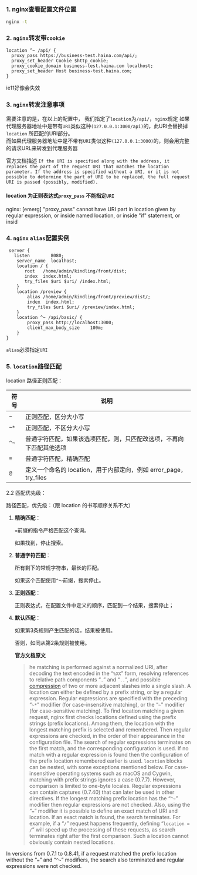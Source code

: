 ### 1. nginx查看配置文件位置
~~~bash
nginx -t
~~~
### 2. `nginx`转发带`cookie`

~~~nginx
location ^~ /api/ {
  proxy_pass https://business-test.haina.com/api/;
  proxy_set_header Cookie $http_cookie;
  proxy_cookie_domain business-test.haina.com localhost;
  proxy_set_header Host business-test.haina.com;
}
~~~


ie11好像会失效

### 3. `nginx`转发注意事项

需要注意的是，在以上的配置中， 我们指定了`location`为`/api/`，`nginx`规定
如果代理服务器地址中是带有`URI`类似这种`(127.0.0.1:3000/api)`的，此URI会替换掉 `location` 所匹配的URI部分。  
而如果代理服务器地址中是不带有`URI`类似这种`(127.0.0.1:3000)`的，则会用完整的请求URL来转发到代理服务器

官方文档描述
`If the URI is specified along with the address, it replaces the part of the request URI that matches the location parameter.
If the address is specified without a URI, or it is not possible to determine the part of URI to be replaced, the full request URI is passed (possibly, modified).`


#### location 为正则表达式`proxy_pass` 不能指定`URI`

nginx: [emerg] "proxy_pass" cannot have URI part in location given by regular expression, or inside named location, or inside "if" statement, or insid

### 4. `nginx` `alias`配置实例


~~~nginx
 server {
   listen        8080;
    server_name  localhost;
    location / {
       root   /home/admin/kindling/front/dist;
       index  index.html;
       try_files $uri $uri/ /index.html;
    }
    location /preview {
        alias /home/admin/kindling/front/preview/dist/;
        index  index.html;
        try_files $uri $uri/ /preview/index.html;
    }
    location ^~ /api/basic/ {
        proxy_pass http://localhost:3000;
        client_max_body_size    100m;
    }
}
~~~

`alias`必须指定`URI`


### 5. `location`路径匹配

location 路径正则匹配： 

  
| 符号 | 说明 |
| --- | --- |
| `~` | 正则匹配，区分大小写 |
| `~*` | 正则匹配，不区分大小写 |
| `^~` | 普通字符匹配，如果该选项匹配，则，只匹配改选项，不再向下匹配其他选项 |
| `=` | 普通字符匹配，精确匹配 |
| `@` | 定义一个命名的 location，用于内部定向，例如 error\_page，try\_files |

  

2.2 匹配优先级：


路径匹配，优先级：（跟 location 的书写顺序关系不大）   

1.  **精确匹配**：
    
    `=`前缀的指令严格匹配这个查询。
    
    如果找到，停止搜索。
    
2.  **普通字符匹配**：
    
    所有剩下的常规字符串，最长的匹配。
    
    如果这个匹配使用`^〜`前缀，搜索停止。
    
3.  **正则匹配**：
    
    正则表达式，在配置文件中定义的顺序，匹配到一个结果，搜索停止；
    
4.  **默认匹配**：
    
    如果第3条规则产生匹配的话，结果被使用。
    
    否则，如同从第2条规则被使用。
    
    **官方文档原文**
    
    >he matching is performed against a normalized URI, after decoding the text encoded in the “`%XX`” form, resolving references to relative path components “`.`” and “`..`”, and possible [compression](http://nginx.org/en/docs/http/ngx_http_core_module.html#merge_slashes) of two or more adjacent slashes into a single slash.
A location can either be defined by a prefix string, or by a regular expression. Regular expressions are specified with the preceding “`~*`” modifier (for case-insensitive matching), or the “`~`” modifier (for case-sensitive matching). To find location matching a given request, nginx first checks locations defined using the prefix strings (prefix locations). Among them, the location with the longest matching prefix is selected and remembered. Then regular expressions are checked, in the order of their appearance in the configuration file. The search of regular expressions terminates on the first match, and the corresponding configuration is used. If no match with a regular expression is found then the configuration of the prefix location remembered earlier is used.
`location` blocks can be nested, with some exceptions mentioned below.
For case-insensitive operating systems such as macOS and Cygwin, matching with prefix strings ignores a case (0.7.7). However, comparison is limited to one-byte locales.
Regular expressions can contain captures (0.7.40) that can later be used in other directives.
If the longest matching prefix location has the “`^~`” modifier then regular expressions are not checked.
Also, using the “`=`” modifier it is possible to define an exact match of URI and location. If an exact match is found, the search terminates. For example, if a “`/`” request happens frequently, defining “`location = /`” will speed up the processing of these requests, as search terminates right after the first comparison. Such a location cannot obviously contain nested locations.

In versions from 0.7.1 to 0.8.41, if a request matched the prefix location without the “`=`” and “`^~`” modifiers, the search also terminated and regular expressions were not checked.